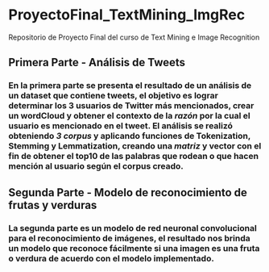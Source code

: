 # ProyectoFinal_TextMining_ImgRec
Repositorio de Proyecto Final del curso de Text Mining e Image Recognition

## **Primera Parte - Análisis de Tweets**
### En la primera parte se presenta el resultado de un análisis de un dataset que contiene tweets, el objetivo es lograr determinar los 3 usuarios de Twitter más mencionados, crear un wordCloud y obtener el contexto de la *razón* por la cual el usuario es mencionado en el tweet.  El análisis se realizó obteniendo *3 corpus* y aplicando funciones de Tokenization, Stemming y Lemmatization, creando una *matriz* y vector con el fin de obtener el top10 de las palabras que rodean o que hacen mención al usuario según el corpus creado.

## **Segunda Parte - Modelo de reconocimiento de frutas y verduras**
### La segunda parte es un modelo de red neuronal convolucional para el reconocimiento de imágenes, el resultado nos brinda un modelo que reconoce fácilmente si una imagen es una fruta o verdura de acuerdo con el modelo implementado.
